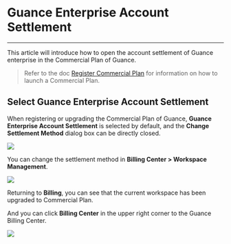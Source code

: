 # Guance Enterprise Account Settlement
---

This article will introduce how to open the account settlement of Guance enterprise in the Commercial Plan of Guance. 

> Refer to the doc [Register Commercial Plan](../../billing/commercial-register.md) for information on how to launch a Commercial Plan.

## Select Guance Enterprise Account Settlement

When registering or upgrading the Commercial Plan of Guance, **Guance Enterprise Account Settlement** is selected by default, and the **Change Settlement Method** dialog box can be directly closed.

![](../img/9.upgrade_7.png)

You can change the settlement method in **Billing Center > Workspace Management**.

![](../img/9.upgrade_9.png)

Returning to **Billing**, you can see that the current workspace has been upgraded to Commercial Plan.

And you can click **Billing Center** in the upper right corner to the Guance Billing Center.

![](../img/9.upgrade_10.png)


<!--
![](../img/9.upgrade_11.png)
-->
